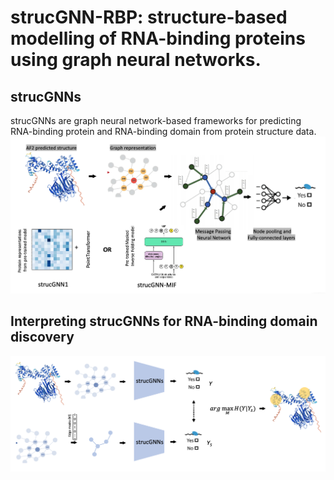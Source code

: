 # strucGNN-RBP: structure-based modelling of RNA-binding proteins using graph neural networks.

## strucGNNs
strucGNNs are graph neural network-based frameworks for predicting RNA-binding protein and RNA-binding domain from protein structure data.
<img src="figs/strucGNNs.png">

## Interpreting strucGNNs for RNA-binding domain discovery
<img src="figs/GNN_explainer.png">
